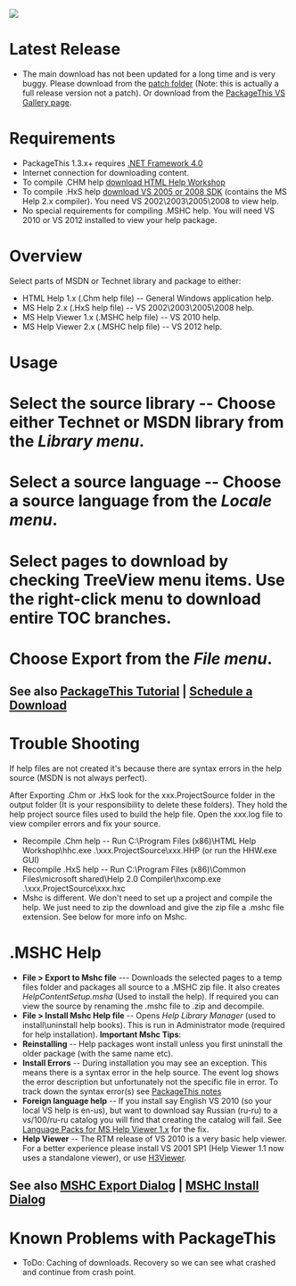 ![](Documentation_https://sites.google.com/site/mshcpics/_/rsrc/1349399233053/home/PackageThisShot01.png)

# Latest Release
* The main download has not been updated for a long time and is very buggy. Please download from the [patch folder](http://packagethis.codeplex.com/SourceControl/PatchList.aspx) (Note: this is actually a full release version not a patch). Or download from the [PackageThis VS Gallery page](http://visualstudiogallery.msdn.microsoft.com/en-us/626677ab-c35f-4f3d-9f7c-6b471b1195dd?SRC=Home).

# Requirements
* PackageThis 1.3.x+ requires [.NET Framework 4.0](http://msdn.microsoft.com/en-us/netframework/aa569263.aspx)
* Internet connection for downloading content.
* To compile .CHM help [download HTML Help Workshop](http://www.microsoft.com/downloads/en/details.aspx?FamilyID=00535334-c8a6-452f-9aa0-d597d16580cc&displaylang=en)
* To compile .HxS help [download VS 2005 or 2008 SDK](http://www.microsoft.com/downloads/en/details.aspx?FamilyId=59EC6EC3-4273-48A3-BA25-DC925A45584D&displaylang=en) (contains the MS Help 2.x compiler). You need VS 2002\2003\2005\2008 to view help.
* No special requirements for compiling .MSHC help. You will need VS 2010 or VS 2012 installed to view your help package.

# Overview
Select parts of MSDN or Technet library and package to either:
* HTML Help 1.x (.Chm help file) -- General Windows application help.
* MS Help 2.x (.HxS help file) -- VS 2002\2003\2005\2008 help.
* MS Help Viewer 1.x (.MSHC help file) -- VS 2010 help.
* MS Help Viewer 2.x (.MSHC help file) -- VS 2012 help.

# Usage
# Select the source library -- Choose either Technet or MSDN library from the _Library menu_.
# Select a source language -- Choose a source language from the _Locale menu_.
# Select pages to download by checking TreeView menu items. Use the right-click menu to download entire TOC branches.
# Choose Export from the _File menu_. 
## See also [PackageThis Tutorial](PackageThis-Tutorial) | [Schedule a Download](Schedule)

# Trouble Shooting
If help files are not created it's because there are syntax errors in the help source (MSDN is not always perfect).

After Exporting .Chm or .HxS look for the xxx.ProjectSource folder in the output folder (It is your responsibility to delete these folders). They hold the help project source files used to build the help file. Open the xxx.log file to view compiler errors and fix your source.
* Recompile .Chm help -- Run C:\Program Files (x86)\HTML Help Workshop\hhc.exe  .\xxx.ProjectSource\xxx.HHP   (or run the HHW.exe GUI)
* Recompile .HxS help -- Run C:\Program Files (x86)\Common Files\microsoft shared\Help 2.0 Compiler\hxcomp.exe  .\xxx.ProjectSource\xxx.hxc
* Mshc is different. We don't need to set up a project and compile the help. We just need to zip the download and give the zip file a .mshc file extension. See below for more info on Mshc.

# .MSHC Help

* **File > Export to Mshc file** --- Downloads the selected pages to a temp files folder and packages all source to a .MSHC zip file. It also creates _HelpContentSetup.msha_ (Used to install the help). If required you can view the source by renaming the .mshc file to .zip and decompile.
* **File > Install Mshc Help file** -- Opens _Help Library Manager_ (used to install\uninstall help books). This is run in Administrator mode (required for help installation).
**Important Mshc Tips**:
* **Reinstalling** -- Help packages wont install unless you first uninstall the older package (with the same name etc).
* **Install Errors** -- During installation you may see an exception. This means there is a syntax error in the help source. The event log shows the error description but unfortunately not the specific file in error.  To track down the syntax error(s) see [PackageThis notes](http://mshcmigrate.helpmvp.com/news/packagethis)
* **Foreign language help**  -- If you install say English VS 2010 (so your local VS help is en-us), but want to download say Russian (ru-ru) to a vs/100/ru-ru catalog you will find that creating the catalog will fail. See [Language Packs for MS Help Viewer 1.x](http://mshcmigrate.helpmvp.com/news/languagepacksformicrosofthelpviewer10) for the fix.
* **Help Viewer** -- The RTM release of VS 2010 is a very basic help viewer. For a better experience please install VS 2001 SP1 (Help Viewer 1.1 now uses a standalone viewer), or use  [H3Viewer](http://mshcmigrate.helpmvp.com/viewer).
## See also [MSHC Export Dialog](MSHC-Export-Dialog) | [MSHC Install Dialog](MSHC-Install-Dialog)

# Known Problems with PackageThis
* ToDo: Caching of downloads. Recovery so we can see what crashed and continue from crash point.